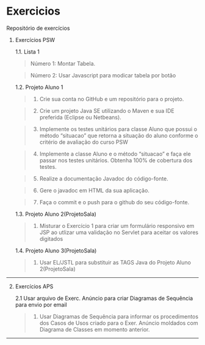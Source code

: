 ﻿# Exercicios
Repositório de exercícios
1. Exercícios PSW

   1.1. Lista 1

      > Número 1: Montar Tabela.
      
      > Número 2: Usar Javascript para modicar tabela por botão

   1.2. Projeto Aluno 1
     > 1. Crie sua conta no GitHub e um repositório para o projeto.

	 > 2. Crie um projeto Java SE utilizando o Maven e sua IDE preferida (Eclipse ou Netbeans).

	 > 3. Implemente os testes unitários para classe Aluno que possui o método “situacao” que retorna a situação do aluno conforme o critério de avaliação do curso PSW

	 > 4. Implemente a classe Aluno e o método “situacao” e faça ele passar nos testes unitários. Obtenha 100% de cobertura dos testes.

	 > 5. Realize a documentação Javadoc do código-fonte.

	 > 6. Gere o javadoc em HTML da sua aplicação.

	 > 7. Faça o commit e o push para o github do seu código-fonte. 

   1.3. Projeto Aluno 2(ProjetoSala)
     > 1. Misturar o Exercício 1 para criar um formulário responsivo em JSP ao utlizar uma validação no Servlet para aceitar os valores digitados

   1.4. Projeto Aluno 3(ProjetoSala)
     > 1. Usar EL/JSTL para substituir as TAGS Java do Projeto Aluno 2(ProjetoSala)

---      
2. Exercícios APS

    2.1 Usar arquivo de Exerc. Anúncio para criar Diagramas de Sequência para envio por email
     > 1. Usar Diagramas de Sequência para informar os procedimentos dos Casos de Usos criado para o Exer. Anúncio moldados com Diagrama de Classes em momento anterior.
    
---    